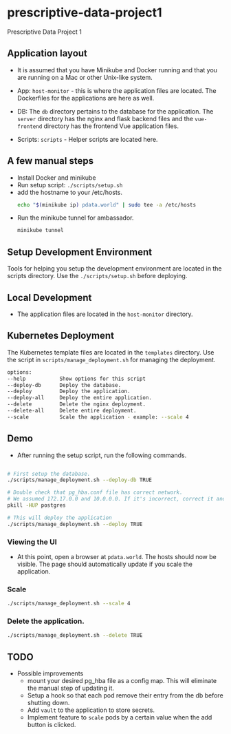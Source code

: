 # prescriptive-data-project1
Prescriptive Data Project 1

## Application layout

- It is assumed that you have Minikube and Docker running and that you are running on a Mac or other Unix-like system.

- App: `host-monitor` - this is where the application files are located. The Dockerfiles for the applications are here as well. 
- DB: The `db` directory pertains to the database for the application. The `server` directory has the nginx and flask backend files and the `vue-frontend` directory has the frontend Vue application files. 
- Scripts: `scripts` - Helper scripts are located here.

## A few manual steps

- Install Docker and minikube
- Run setup script: `./scripts/setup.sh`
- add the hostname to your /etc/hosts. 
  ```bash
  echo "$(minikube ip) pdata.world" | sudo tee -a /etc/hosts
  ```
- Run the minikube tunnel for ambassador.
  ```bash
  minikube tunnel
  ```
## Setup Development Environment

Tools for helping you setup the development environment are located in the scripts directory. Use the `./scripts/setup.sh` before deploying.

## Local Development

- The application files are located in the `host-monitor` directory. 

## Kubernetes Deployment

The Kubernetes template files are located in the `templates` directory. Use the
script in `scripts/manage_deployment.sh` for managing the deployment.

```bash
options:
--help           Show options for this script
--deploy-db      Deploy the database.
--deploy         Deploy the application.
--deploy-all     Deploy the entire application.
--delete         Delete the nginx deployment.
--delete-all     Delete entire deployment.
--scale          Scale the application - example: --scale 4
```

## Demo
- After running the setup script, run the following commands.
```bash

# First setup the database.
./scripts/manage_deployment.sh --deploy-db TRUE

# Double check that pg_hba.conf file has correct network.
# We assumed 172.17.0.0 and 10.0.0.0. If it's incorrect, correct it and restart postgres
pkill -HUP postgres
```

```bash
# This will deploy the application
./scripts/manage_deployment.sh --deploy TRUE

```
### Viewing the UI

- At this point, open a browser at `pdata.world`.
The hosts should now be visible. The page should automatically update if you scale the application.

### Scale 

```bash
./scripts/manage_deployment.sh --scale 4
```
### Delete the application.
```bash
./scripts/manage_deployment.sh --delete TRUE
```

## TODO
- Possible improvements
  - mount your desired pg_hba file as a config map. This will eliminate the manual step of updating it. 
  - Setup a hook so that each pod remove their entry from the db before shutting down.
  - Add `vault` to the application to store secrets.
  - Implement feature to `scale` pods by a certain value when the add button is clicked.